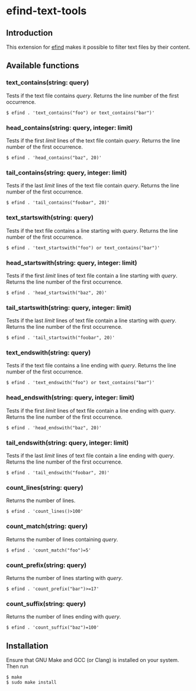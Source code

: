 # efind-text-tools

## Introduction

This extension for [efind](https://github.com/20centaurifux/efind) makes it
possible to filter text files by their content.

## Available functions

### text\_contains(string: query)

Tests if the text file contains *query*. Returns the line number of the
first occurrence.

	$ efind . 'text_contains("foo") or text_contains("bar")'

### head\_contains(string: query, integer: limit)

Tests if the first *limit* lines of the text file contain *query*. Returns
the line number of the first occurrence.

	$ efind . 'head_contains("baz", 20)'

### tail\_contains(string: query, integer: limit)

Tests if the last *limit* lines of the text file contain *query*. Returns
the line number of the first occurrence.

	$ efind . 'tail_contains("foobar", 20)'

### text\_startswith(string: query)

Tests if the text file contains a line starting with *query*. Returns
the line number of the first occurrence.

	$ efind . 'text_startswith("foo") or text_contains("bar")'

### head\_startswith(string: query, integer: limit)

Tests if the first *limit* lines of text file contain a line starting
with  *query*. Returns the line number of the first occurrence.

	$ efind . 'head_startswith("baz", 20)'

### tail\_startswith(string: query, integer: limit)

Tests if the last *limit* lines of text file contain a line starting
with *query*. Returns the line number of the first occurrence.

	$ efind . 'tail_startswith("foobar", 20)'

### text\_endswith(string: query)

Tests if the text file contains a line ending with *query*. Returns
the line number of the first occurrence.

	$ efind . 'text_endswith("foo") or text_contains("bar")'

### head\_endswith(string: query, integer: limit)

Tests if the first *limit* lines of text file contain a line ending
with  *query*. Returns the line number of the first occurrence.

	$ efind . 'head_endswith("baz", 20)'

### tail\_endswith(string: query, integer: limit)

Tests if the last *limit* lines of text file contain a line ending
with  *query*. Returns the line number of the first occurrence.

	$ efind . 'tail_endswith("foobar", 20)'

### count\_lines(string: query)

Returns the number of lines.

	$ efind . 'count_lines()>100'

### count\_match(string: query)

Returns the number of lines containing *query*.

	$ efind . 'count_match("foo")=5'

### count\_prefix(string: query)

Returns the number of lines starting with *query*.

	$ efind . 'count_prefix("bar")>=17'

### count\_suffix(string: query)

Returns the number of lines ending with *query*.

	$ efind . 'count_suffix("baz")=100'

## Installation

Ensure that GNU Make and GCC (or Clang) is installed on your system. Then
run

	$ make
	$ sudo make install
